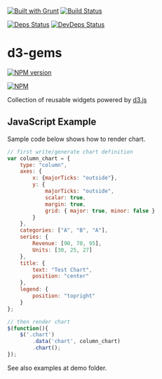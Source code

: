 [![Built with Grunt](https://cdn.gruntjs.com/builtwith.png)](http://gruntjs.com/)
[![Build Status](https://drone.io/github.com/sergeyt/d3-gems/status.png)](https://drone.io/github.com/sergeyt/d3-gems/latest)

[![Deps Status](https://david-dm.org/sergeyt/d3-gems.png)](https://david-dm.org/sergeyt/d3-gems)
[![DevDeps Status](https://david-dm.org/sergeyt/d3-gems/dev-status.png)](https://david-dm.org/sergeyt/d3-gems#info=devDependencies)

# d3-gems

[![NPM version](https://badge.fury.io/js/d3-gems.png)](http://badge.fury.io/js/d3-gems)

[![NPM](https://nodei.co/npm/d3-gems.png?downloads=true&stars=true)](https://nodei.co/npm/d3-gems/)

Collection of reusable widgets powered by [d3.js](http://d3js.org/)

## JavaScript Example

Sample code below shows how to render chart.

```javascript
// first write/generate chart definition
var column_chart = {
	type: "column",
	axes: {
		x: {majorTicks: "outside"},
		y: {
			majorTicks: "outside",
			scalar: true,
			margin: true,
			grid: { major: true, minor: false }
		}
	},
	categories: ["A", "B", "A"],
	series: {
		Revenue: [90, 70, 95],
		Units: [30, 25, 27]
	},
	title: {
		text: "Test Chart",
		position: "center"
	},
	legend: {
		position: "topright"
	}
};

// then render chart
$(function(){
	$('.chart')
		.data('chart', column_chart)
		.chart();
});
```

See also examples at demo folder.
